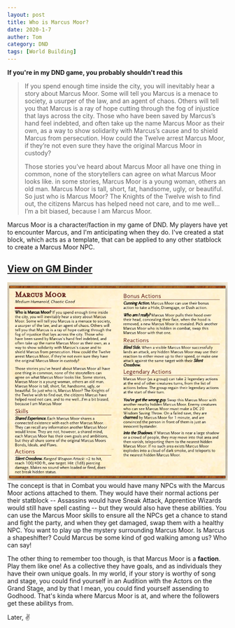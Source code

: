 ```yaml
---
layout: post
title: Who is Marcus Moor?
date: 2020-1-7
auther: Tom
category: DND
tags: [World Building]
---
```


**If you're in my DND game, you probably shouldn't read this**

> If you spend enough time inside the city, you will inevitably hear a story about Marcus Moor. Some will tell you Marcus is a menace to society, a usurper of the law, and an agent of chaos. Others will tell you that Marcus is a ray of hope cutting through the fog of injustice that lays across the city. Those who have been saved by Marcus’s hand feel indebted, and often take up the name Marcus Moor as their own, as a way to show solidarity with Marcus’s cause and to shield Marcus from persecution. How could the Twelve arrest Marcus Moor, if they’re not even sure they have the original Marcus Moor in custody? 
>
> Those stories you’ve heard about Marcus Moor all have one thing in common, none of the storytellers can agree on what Marcus Moor looks like. in some stories, Marcus Moor is a young woman, others an old man. Marcus Moor is tall, short, fat, handsome, ugly, or beautiful. So just who is Marcus Moor? The Knights of the Twelve wish to find out, the citizens Marcus has helped need not care, and to me well…I’m a bit biased, because I am Marcus Moor. 

Marcus Moor is a character/faction in my game of DND. My players have yet to encounter Marcus, and I'm anticipating when they do. I've created a stat block, which acts as a template, that can be applied to any other statblock to create a Marcus Moor NPC.
## [View on GM Binder](https://www.gmbinder.com/share/-LxHW6fRkzwY0k0Bohzw)
![Marcus Moor Statblock](/assets/img/2020-1-7-marcusmoor/marcusmoor.png)
The concept is that in Combat you would have many NPCs with the Marcus Moor actions attached to them. They would have their normal actions per their statblock -- Assassins would have Sneak Attack, Apprentice Wizards would still have spell casting -- but they would also have these abilities. You can use the Marcus Moor skills to ensure all the NPCs get a chance to stand and fight the party, and when they get damaged, swap them with a healthy NPC. You want to play up the mystery surrounding Marcus Moor. Is Marcus a shapeshifter? Could Marcus be some kind of god walking among us? Who can say! 

The other thing to remember too though, is that Marcus Moor is a **faction**. Play them like one! As a collective they have goals, and as individuals they have their own unique goals. In my world, if your story is worthy of song and stage, you could find yourself in an Audition with the Actors on the Grand Stage, and by that I mean, you could find yourself assending to Godhood. That's kinda where Marcus Moor is at, and where the followers get these abilitys from. 

Later, ✌️